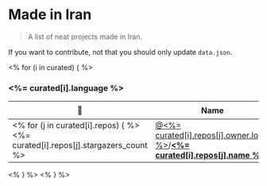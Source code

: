 # Made in Iran

> A list of neat projects made in Iran.

If you want to contribute, not that you should only update `data.json`.

<% for (i in curated) { %>
### <%= curated[i].language %> ###
:star2: | Name | Description | 🌍
--- | --- | --- | ---
<% for (j in curated[i].repos) { %><%= curated[i].repos[j].stargazers_count %> | [@<%= curated[i].repos[j].owner.login %>](<%= curated[i].repos[j].owner.html_url %>)/[**<%= curated[i].repos[j].name %>**](<%= curated[i].repos[j].html_url %>) | <%= curated[i].repos[j].description %> | <% if(curated[i].repos[j].homepage) { %>[:arrow_upper_right:](<%= curated[i].repos[j].homepage %>)<% } %>
<% } %>
<% } %>
